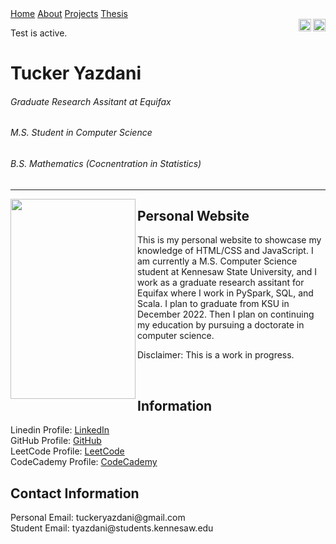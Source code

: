 <html>
<link href="main.css" rel="stylesheet">
<div class="topnav">
  <a class="active" href="https://tuckeryazdani.github.io/MyWebsite/">Home</a>
  <a href="about.html">About</a>
  <a href="projects.html">Projects</a>
  <a href="thesis.html">Thesis</a>
</div>
<div>
<a href="https://www.linkedin.com/in/tuckeryazdani/" target="_blank"><img src="https://user-images.githubusercontent.com/84822334/148589136-9acd742f-e004-4d54-b1b4-181f8bc7dc98.png" width="20" height="20" align="right" title="LinkedIn"></a>
<a href="https://github.com/tuckeryazdani/" target="_blank"><img src="https://user-images.githubusercontent.com/84822334/148658020-ae86cfb7-f259-4503-93fc-156a168d2a9d.png" width="20" height="20" align="right" title="GitHub"></a>
</div>
<p> Test is active. </p>
<head>
  <div align="left">
    <h1> Tucker Yazdani </h1>
    <h6> Graduate Research Assitant at Equifax </h6>
    <h6> M.S. Student in Computer Science </h6>
    <h6> B.S. Mathematics (Cocnentration in Statistics) </h6>
  </div>
  <hr>
</head>
<center><a href="https://user-images.githubusercontent.com/84822334/148321401-8be1b2c1-fa1b-4cbb-881f-ef801837c9c7.jpg" target="_blank" ><img src="https://user-images.githubusercontent.com/84822334/148321401-8be1b2c1-fa1b-4cbb-881f-ef801837c9c7.jpg" width="200" height="320" align="left"/></a></center>
<body>
  <h2> Personal Website </h2>
  <p> This is my personal website to showcase my knowledge of HTML/CSS and JavaScript. I am currently a M.S. Computer Science student at Kennesaw State University, and I work as a graduate research assitant for Equifax where I work in PySpark, SQL, and Scala. I plan to graduate from KSU in December 2022. Then I plan on continuing my education by pursuing a doctorate in computer science. </p>
  <p> Disclaimer: This is a work in progress. </p>
  <br>
  <h2> Information </h2>
  <p>
  Linedin Profile:    <a href="https://www.linkedin.com/in/tuckeryazdani/">LinkedIn</a><br>
  GitHub Profile:     <a href="https://github.com/tuckeryazdani">GitHub</a><br>
  LeetCode Profile:   <a href="https://leetcode.com/tuckeryazdani/">LeetCode</a><br>
  CodeCademy Profile: <a href="https://www.codecademy.com/profiles/tuckerY0098840537">CodeCademy</a><br>
  </p>
  <h2> Contact Information </h2>
  <p>
  Personal Email: tuckeryazdani@gmail.com<br>
  Student Email: tyazdani@students.kennesaw.edu<br>
  </p>
</body>
</html>
